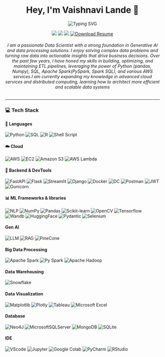 <h1 align="center">Hey, I'm Vaishnavi Lande 👋</h1>
<p align="center">
  <img src="https://readme-typing-svg.herokuapp.com?font=Fira+Code&size=22&duration=2000&pause=5000&center=true&width=705&lines=Data+Scientist+%7C+Data+Engineer+%7C+Python+Developer;" alt="Typing SVG" />

<p align="center">
  <a href="" target="_blank"><img src="https://img.shields.io/badge/Portfolio-255E63?style=for-the-badge&logo=About.me&logoColor=white" /></a> 
  <a href="vaishnaviglande30@gmail.com"><img src="https://img.shields.io/badge/Gmail-D14836?style=for-the-badge&logo=gmail&logoColor=white" /></a>
  <a href="https://www.linkedin.com/in/vaishnavi-lande/" target="_blank"><img src="https://img.shields.io/badge/LinkedIn-%230077B5.svg?style=for-the-badge&logo=linkedin&logoColor=white" /></a> 
  <a href="" target="_blank">
    <img src="https://img.shields.io/badge/Resume_Download-green?style=for-the-badge&logo=adobeacrobatreader" alt="Download Resume">
  </a>
</p>
</p><h6 align="center"> I am a passionate Data Scientist with a strong foundation in Generative AI and data processing solutions. I enjoy solving complex data problems and turning raw data into actionable insights that drive business decisions. Over the past few years, I have honed my skills in building, optimizing, and maintaining ETL pipelines, leveraging the power of Python (pandas, Numpy), SQL, Apache Spark(PySpark, Spark SQL), and various AWS services.I am currently expanding my knowledge in advanced cloud services and distributed computing, learning how to architect more efficient and scalable data systems
</h6>

---

### 💻 Tech Stack

#### 🚀 Languages
![Python](https://img.shields.io/badge/Python-3776AB?style=for-the-badge&logo=python&logoColor=white)
![SQL](https://img.shields.io/badge/sql-00599C?style=for-the-badge&logo=SQL&logoColor=white)
![R](https://img.shields.io/badge/R-276DC3?style=for-the-badge&logo=r&logoColor=white)
![Shell Script](https://img.shields.io/badge/Shell_Script-121011?style=for-the-badge&logo=gnu-bash&logoColor=white)

#### ☁️ Cloud
![AWS](https://img.shields.io/badge/AWS-232F3E?style=for-the-badge&logo=amazon-aws&logoColor=FF9900)
![EC2](https://img.shields.io/badge/EC2-ED8034?style=for-the-badge&logo=EC2&logoColor=black)
![Amazon S3](https://img.shields.io/badge/Amazon%20S3-DA5041?style=for-the-badge&logo=amazons3&logoColor=white)
![AWS Lambda](https://img.shields.io/badge/AWS_Lambda-ED8034?style=for-the-badge&logo=awslambda&logoColor=white)


#### 🧠 Backend & DevTools
![FastAPI](https://img.shields.io/badge/FastAPI-005571?style=for-the-badge&logo=fastapi)
![Flask](https://img.shields.io/badge/flask-%23000.svg?style=for-the-badge&logo=flask&logoColor=white)
![Streamlit](https://img.shields.io/badge/Streamlit-%23FE4B4B.svg?style=for-the-badge&logo=streamlit&logoColor=white)
![Django](https://img.shields.io/badge/django-%23092E20.svg?style=for-the-badge&logo=django&logoColor=white)
![Docker](https://img.shields.io/badge/Docker-2496ED?style=for-the-badge&logo=docker&logoColor=white)
![DC](https://img.shields.io/badge/Docker%20Compose-2496ED?style=for-the-badge&logo=docker&logoColor=white)
![Postman](https://img.shields.io/badge/Postman-FF6C37?style=for-the-badge&logo=postman&logoColor=white)
![JWT](https://img.shields.io/badge/JWT-black?style=for-the-badge&logo=JSON%20web%20tokens)
![Gunicorn](https://img.shields.io/badge/gunicorn-%298729.svg?style=for-the-badge&logo=gunicorn&logoColor=white)

#### 📊 ML Frameworks & libraries
![NLP](https://img.shields.io/badge/NLP-013243?style=for-the-badge&logo=NLP&logoColor=white)
![NumPy](https://img.shields.io/badge/NumPy-013243?style=for-the-badge&logo=numpy&logoColor=white)
![Pandas](https://img.shields.io/badge/Pandas-150458?style=for-the-badge&logo=pandas&logoColor=white)
![Scikit-learn](https://img.shields.io/badge/Scikit--learn-F7931E?style=for-the-badge&logo=scikit-learn&logoColor=white)
![OpenCV](https://img.shields.io/badge/opencv-%23white.svg?style=for-the-badge&logo=opencv&logoColor=white)
![Tensorflow](https://img.shields.io/badge/TensorFlow-FF6F00?style=for-the-badge&logo=tensorflow&logoColor=white)
![Wandb](https://img.shields.io/badge/Weights_&_Biases-FFBE00?style=for-the-badge&logo=WeightsAndBiases&logoColor=white)
![HuggingFace](https://img.shields.io/badge/-HuggingFace-FDEE21?style=for-the-badge&logo=HuggingFace&logoColor=black)
![Pydantic](https://img.shields.io/badge/Pydantic-E92063?style=for-the-badge&logo=Pydantic&logoColor=white)
![Selenium](https://img.shields.io/badge/Selenium-43B02A?style=for-the-badge&logo=Selenium&logoColor=white)

#### Gen AI 
![LLM](https://img.shields.io/badge/LLM-ED8034?style=for-the-badge&logo=LLM&logoColor=black)
![RAG](https://img.shields.io/badge/RAG-E92063?style=for-the-badge&logo=RAG&logoColor=black)
![PineCone](https://img.shields.io/badge/PineCone-E92063?style=for-the-badge&logo=Pinecone&logoColor=black)

#### Big Data Processing
![Apache Spark](https://img.shields.io/badge/Apache_Spark-FFFFFF?style=for-the-badge&logo=apachespark&logoColor=#E35A16)
![Py Spark](https://img.shields.io/badge/PySpark-FFFFFF?style=for-the-badge&logo=apachespark&logoColor=#E35A16)
![Apache Hadoop](https://img.shields.io/badge/Apache%20Hadoop-66CCFF?style=for-the-badge&logo=apachehadoop&logoColor=black)

#### Data Warehousing
![Snowflake](https://img.shields.io/badge/snowflake-%2329B5E8.svg?style=for-the-badge&logo=snowflake&logoColor=white)

#### Data Visualization
![Matplotlib](https://img.shields.io/badge/Matplotlib-ffffff?style=for-the-badge&logo=matplotlib&logoColor=black)
![Plotly](https://img.shields.io/badge/Plotly-239120?style=for-the-badge&logo=plotly&logoColor=white)
![Tableau](https://img.shields.io/badge/Tableau-FF8A40?style=for-the-badge&logo=tableau&logoColor=#E35A16)
![Microsoft Excel](https://img.shields.io/badge/Microsoft_Excel-217346?style=for-the-badge&logo=microsoft-excel&logoColor=white)

#### Database 
![Neo4J](https://img.shields.io/badge/Neo4j-008CC1?style=for-the-badge&logo=neo4j&logoColor=white)
![MicrosoftSQLServer](https://img.shields.io/badge/Microsoft%20SQL%20Server-CC2927?style=for-the-badge&logo=microsoft%20sql%20server&logoColor=white)
![MongoDB](https://img.shields.io/badge/MongoDB-4ea94b?style=for-the-badge&logo=mongodb&logoColor=white)
![SQLite](https://img.shields.io/badge/SQLite-07405E?style=for-the-badge&logo=sqlite&logoColor=white)

#### IDE
![VScode](https://img.shields.io/badge/VSCode-0078D4?style=for-the-badge&logo=visual%20studio%20code&logoColor=white)
![Jupyter](https://img.shields.io/badge/Jupyter-F9AB00?style=for-the-badge&logo=jupyter&color=white)
![Google Colab](https://img.shields.io/badge/Google%20Colab-%23F9A825.svg?style=for-the-badge&logo=googlecolab&logoColor=white)
![PyCharm](https://img.shields.io/badge/pycharm-143?style=for-the-badge&logo=pycharm&logoColor=black&color=black&labelColor=green)
![RStudio](https://img.shields.io/badge/RStudio-4285F4?style=for-the-badge&logo=rstudio&logoColor=white)

